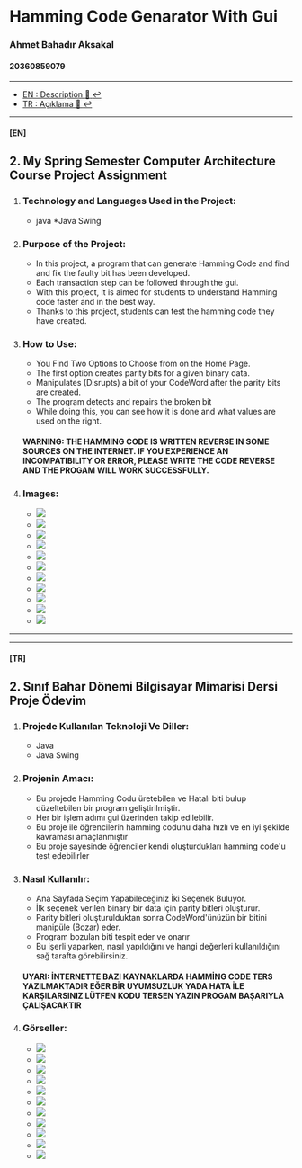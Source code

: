 # Hamming Code Genarator With Gui

### Ahmet Bahadır Aksakal

#### 20360859079

****

- [EN : Description :book: :leftwards_arrow_with_hook:](#en)  
- [TR : Açıklama :book: :leftwards_arrow_with_hook:](#tr)

****

#### [EN]

## 2\. My Spring Semester Computer Architecture Course Project Assignment

1. ### Technology and Languages Used in the Project:
    
     * java
     *Java Swing
      
2. ### Purpose of the Project:
    
     * In this project, a program that can generate Hamming Code and find and fix the faulty bit has been developed.
     * Each transaction step can be followed through the gui.
     * With this project, it is aimed for students to understand Hamming code faster and in the best way.
     * Thanks to this project, students can test the hamming code they have created.
    
3. ### How to Use:
    
     * You Find Two Options to Choose from on the Home Page.
     * The first option creates parity bits for a given binary data.
     * Manipulates (Disrupts) a bit of your CodeWord after the parity bits are created.
     * The program detects and repairs the broken bit
     * While doing this, you can see how it is done and what values are used on the right.
    
     #### WARNING: THE HAMMING CODE IS WRITTEN REVERSE IN SOME SOURCES ON THE INTERNET. IF YOU EXPERIENCE AN INCOMPATIBILITY OR ERROR, PLEASE WRITE THE CODE REVERSE AND THE PROGAM WILL WORK SUCCESSFULLY.
    
4. ### Images:
    
    *   ![](Readme-img/anasayfa.png)
    *   ![](Readme-img/anasayfa2.png)
    *   ![](Readme-img/adim0.png)
    *   ![](Readme-img/adim1.png)
    *   ![](Readme-img/adim2.png)
    *   ![](Readme-img/adim3.png)
    *   ![](Readme-img/adim4.png)
    *   ![](Readme-img/adim5.png)
    *   ![](Readme-img/adim6.png)
    *   ![](Readme-img/adim7.png)
    *   ![](Readme-img/adim8.png)


****
****

#### [TR]

## 2\. Sınıf Bahar Dönemi Bilgisayar Mimarisi Dersi Proje Ödevim

1.  ### Projede Kullanılan Teknoloji Ve Diller:
    
    *   Java
    *   Java Swing
      
2.  ### Projenin Amacı:
    
    *   Bu projede Hamming Codu üretebilen ve Hatalı biti bulup düzeltebilen bir program geliştirilmiştir.
    *   Her bir işlem adımı gui üzerinden takip edilebilir.
    *   Bu proje ile öğrencilerin hamming codunu daha hızlı ve en iyi şekilde kavraması amaçlanmıştır
    *   Bu proje sayesinde öğrenciler kendi oluşturdukları hamming code'u test edebilirler
    
3.  ### Nasıl Kullanılır:
    
    *   Ana Sayfada Seçim Yapabileceğiniz İki Seçenek Buluyor.
    *   İlk seçenek verilen binary bir data için parity bitleri oluşturur.
    *   Parity bitleri oluşturulduktan sonra CodeWord'ünüzün bir bitini manipüle (Bozar) eder.
    *   Program bozulan biti tespit eder ve onarır
    *   Bu işerli yaparken, nasıl yapıldığını ve hangi değerleri kullanıldığını sağ tarafta görebilirsiniz.
    
    #### UYARI: İNTERNETTE BAZI KAYNAKLARDA HAMMİNG CODE TERS YAZILMAKTADIR EĞER BİR UYUMSUZLUK YADA HATA İLE KARŞILARSINIZ LÜTFEN KODU TERSEN YAZIN PROGAM BAŞARIYLA ÇALIŞACAKTIR
    
4.  ### Görseller:
    
    *   ![](Readme-img/anasayfa.png)
    *   ![](Readme-img/anasayfa2.png)
    *   ![](Readme-img/adim0.png)
    *   ![](Readme-img/adim1.png)
    *   ![](Readme-img/adim2.png)
    *   ![](Readme-img/adim3.png)
    *   ![](Readme-img/adim4.png)
    *   ![](Readme-img/adim5.png)
    *   ![](Readme-img/adim6.png)
    *   ![](Readme-img/adim7.png)
    *   ![](Readme-img/adim8.png)
